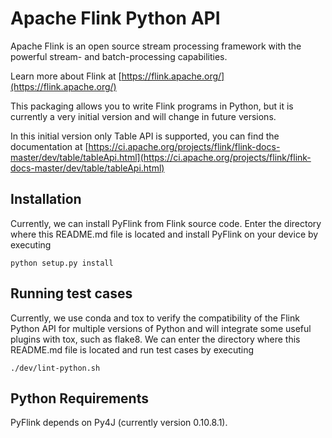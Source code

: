 # Apache Flink Python API

Apache Flink is an open source stream processing framework with the powerful stream- and batch-processing capabilities.

Learn more about Flink at [https://flink.apache.org/](https://flink.apache.org/)

This packaging allows you to write Flink programs in Python, but it is currently a very initial version and will change in future versions.

In this initial version only Table API is supported, you can find the documentation at [https://ci.apache.org/projects/flink/flink-docs-master/dev/table/tableApi.html](https://ci.apache.org/projects/flink/flink-docs-master/dev/table/tableApi.html)

## Installation

Currently, we can install PyFlink from Flink source code. Enter the directory where this README.md file is located and install PyFlink on your device by executing 

```
python setup.py install
```

## Running test cases 

Currently, we use conda and tox to verify the compatibility of the Flink Python API for multiple versions of Python and will integrate some useful plugins with tox, such as flake8.
We can enter the directory where this README.md file is located and run test cases by executing

```
./dev/lint-python.sh
```

## Python Requirements

PyFlink depends on Py4J (currently version 0.10.8.1).

